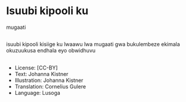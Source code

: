 # Isuubi kipooli ku
mugaati

##
isuubi
kipooli
kisiige ku lwaawu lwa mugaati
gwa bukulembeze
ekimala okuzuukusa
endhala eyo
obwidhuvu


##
* License: [CC-BY]
* Text: Johanna Kistner
* Illustration: Johanna Kistner
* Translation: Cornelius Gulere
* Language: Lusoga

